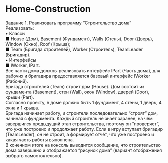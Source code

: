 # Home-Construction

Задание 1. Реализовать программу “Строительство дома”<br>
Реализовать:<br>
•	 Классы<br>
■ House (Дом), Basement (Фундамент), Walls (Стены), Door (Дверь), Window (Окно), Roof (Крыша);<br>
■ Team (Бригада строителей), Worker (Строитель), TeamLeader (Бригадир).<br>
•	 Интерфейсы<br>
■ IWorker, IPart.<br>
Все части дома должны реализовать интерфейс IPart (Часть дома), для рабочих и бригадира предоставляется базовый интерфейс IWorker (Рабочий).<br>
Бригада строителей (Team) строит дом (House). Дом состоит из фундамента (Basement), стен (Wall), окон (Window), дверей (Door), крыши (Part).<br>
Согласно проекту, в доме должно быть 1 фундамент, 4 стены, 1 дверь, 4 окна и 1 крыша.<br>
Бригада начинает работу, и строители последовательно “строят” дом, начиная с фундамента. Каждый строитель не знает заранее, на чём завершился предыдущий этап строительства, поэтому он “проверяет”, что уже построено и продолжает работу. Если в игру вступает бригадир (TeamLeader), он не строит, а формирует отчёт, что уже построено и какая часть работы выполнена.<br>
В конечном итоге на консоль выводится сообщение, что строительство дома завершено и отображается “рисунок дома” (вариант отображения выбрать самостоятельно).<br>
